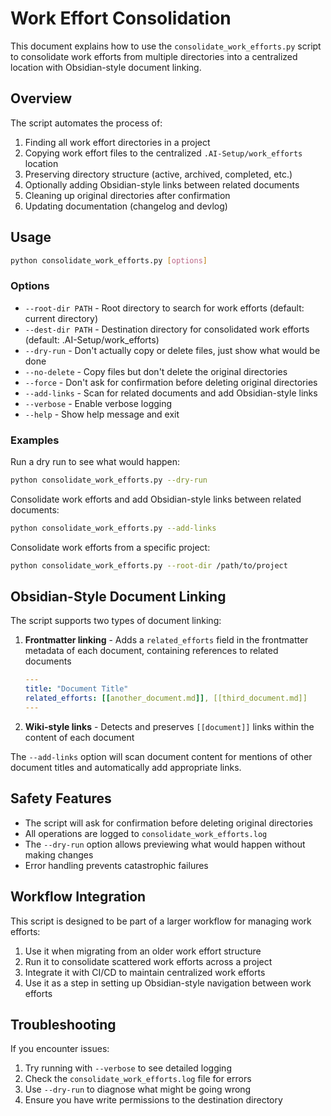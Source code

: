 # Work Effort Consolidation

This document explains how to use the `consolidate_work_efforts.py` script to consolidate work efforts from multiple directories into a centralized location with Obsidian-style document linking.

## Overview

The script automates the process of:

1. Finding all work effort directories in a project
2. Copying work effort files to the centralized `.AI-Setup/work_efforts` location
3. Preserving directory structure (active, archived, completed, etc.)
4. Optionally adding Obsidian-style links between related documents
5. Cleaning up original directories after confirmation
6. Updating documentation (changelog and devlog)

## Usage

```bash
python consolidate_work_efforts.py [options]
```

### Options

- `--root-dir PATH` - Root directory to search for work efforts (default: current directory)
- `--dest-dir PATH` - Destination directory for consolidated work efforts (default: .AI-Setup/work_efforts)
- `--dry-run` - Don't actually copy or delete files, just show what would be done
- `--no-delete` - Copy files but don't delete the original directories
- `--force` - Don't ask for confirmation before deleting original directories
- `--add-links` - Scan for related documents and add Obsidian-style links
- `--verbose` - Enable verbose logging
- `--help` - Show help message and exit

### Examples

Run a dry run to see what would happen:
```bash
python consolidate_work_efforts.py --dry-run
```

Consolidate work efforts and add Obsidian-style links between related documents:
```bash
python consolidate_work_efforts.py --add-links
```

Consolidate work efforts from a specific project:
```bash
python consolidate_work_efforts.py --root-dir /path/to/project
```

## Obsidian-Style Document Linking

The script supports two types of document linking:

1. **Frontmatter linking** - Adds a `related_efforts` field in the frontmatter metadata of each document, containing references to related documents
   ```yaml
   ---
   title: "Document Title"
   related_efforts: [[another_document.md]], [[third_document.md]]
   ---
   ```

2. **Wiki-style links** - Detects and preserves `[[document]]` links within the content of each document

The `--add-links` option will scan document content for mentions of other document titles and automatically add appropriate links.

## Safety Features

- The script will ask for confirmation before deleting original directories
- All operations are logged to `consolidate_work_efforts.log`
- The `--dry-run` option allows previewing what would happen without making changes
- Error handling prevents catastrophic failures

## Workflow Integration

This script is designed to be part of a larger workflow for managing work efforts:

1. Use it when migrating from an older work effort structure
2. Run it to consolidate scattered work efforts across a project
3. Integrate it with CI/CD to maintain centralized work efforts
4. Use it as a step in setting up Obsidian-style navigation between work efforts

## Troubleshooting

If you encounter issues:

1. Try running with `--verbose` to see detailed logging
2. Check the `consolidate_work_efforts.log` file for errors
3. Use `--dry-run` to diagnose what might be going wrong
4. Ensure you have write permissions to the destination directory